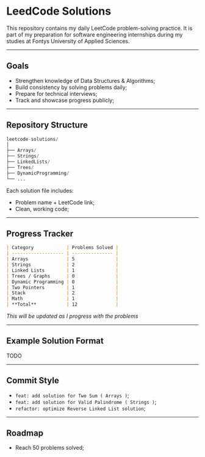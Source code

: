 # LeedCode Solutions
This repository contains my daily LeetCode problem-solving practice. It is part of my preparation for software engineering internships during my studies at Fontys University of Applied Sciences.

---
## Goals
- Strengthen knowledge of Data Structures & Algorithms;
- Build consistency by solving problems daily;
- Prepare for technical interviews;
- Track and showcase progress publicly;

---
## Repository Structure

```mathematica
leetcode-solutions/
│
├── Arrays/
├── Strings/
├── LinkedLists/
├── Trees/
├── DynamicProgramming/
└── ...
```

Each solution file includes:
  - Problem name + LeetCode link;
  - Clean, working code;

---
## Progress Tracker

```markdown
| Category            | Problems Solved |
| ------------------- | --------------- |
| Arrays              | 5               |
| Strings             | 2               |
| Linked Lists        | 1               |
| Trees / Graphs      | 0               |
| Dynamic Programming | 0               |
| Two Pointers        | 1               |
| Stack               | 2               |
| Math                | 1               |
| **Total**           | 12              |
```

*This will be updated as I progress with the problems*

---
## Example Solution Format
TODO

---
## Commit Style
  - `feat: add solution for Two Sum ( Arrays )`;
  - `feat: add solution for Valid Palindrome ( Strings )`;
  - `refactor: optimize Reverse Linked List solution`;

---
## Roadmap
  - Reach 50 problems solved;
